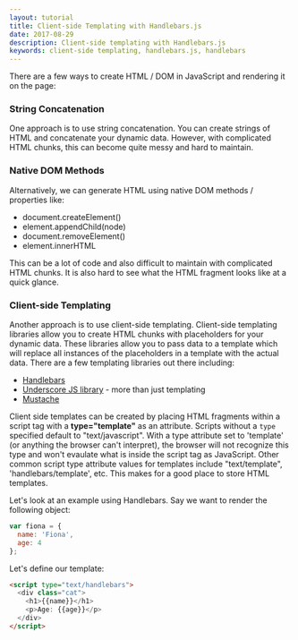 ```yaml
---
layout: tutorial
title: Client-side Templating with Handlebars.js
date: 2017-08-29
description: Client-side templating with Handlebars.js
keywords: client-side templating, handlebars.js, handlebars
---
```


There are a few ways to create HTML / DOM in JavaScript and rendering it on the page:

### String Concatenation

One approach is to use string concatenation. You can create strings of HTML and concatenate your dynamic data. However, with complicated HTML chunks, this can become quite messy and hard to maintain.

### Native DOM Methods

Alternatively, we can generate HTML using native DOM methods / properties like:

* document.createElement()
* element.appendChild(node)
* document.removeElement()
* element.innerHTML

This can be a lot of code and also difficult to maintain with complicated HTML chunks. It is also hard to see what the HTML fragment looks like at a quick glance.

### Client-side Templating

Another approach is to use client-side templating. Client-side templating libraries allow you to create HTML chunks with placeholders for your dynamic data. These libraries allow you to pass data to a template which will replace all instances of the placeholders in a template with the actual data. There are a few templating libraries out there including:

* [Handlebars](http://handlebarsjs.com/)
* [Underscore JS library](http://underscorejs.org/) - more than just templating
* [Mustache](https://github.com/janl/mustache.js/)

Client side templates can be created by placing HTML fragments within a script tag with a __type="template"__ as an attribute. Scripts without a `type` specified default to "text/javascript". With a type attribute set to 'template' (or anything the browser can't interpret), the browser will not recognize this type and won't evaulate what is inside the script tag as JavaScript.  Other common script type attribute values for templates include "text/template", 'handlebars/template', etc. This makes for a good place to store HTML templates.

Let's look at an example using Handlebars. Say we want to render the following object:

```js
var fiona = {
  name: 'Fiona',
  age: 4
};
```

Let's define our template:

```html
<script type="text/handlebars">
  <div class="cat">
    <h1>{{name}}</h1>
    <p>Age: {{age}}</p>
  </div>
</script>
```
